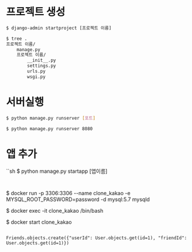 # 프로젝트 생성

```sh
$ django-admin startproject [프로젝트 이름]
```

```sh
$ tree .
프로젝트 이름/
    manage.py
    프로젝트 이름/
        __init__.py
        settings.py
        urls.py
        wsgi.py
```

# 서버실행

```sh
$ python manage.py runserver [포트]

$ python manage.py runserver 8080
```

# 앱 추가

``sh
$ python manage.py startapp [앱이름]
```


```
$ docker run -p 3306:3306 --name clone_kakao -e MYSQL_ROOT_PASSWORD=password -d mysql:5.7 mysqld

$ docker exec -it clone_kakao /bin/bash

$ docker start clone_kakao
```

Friends.objects.create({"userId": User.objects.get(id=1), "friendId": User.objects.get(id=1)}) 